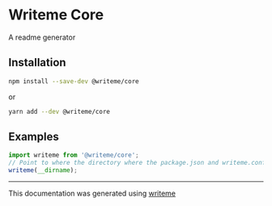 # Writeme Core

A readme generator

## Installation

```bash
npm install --save-dev @writeme/core
```
or
```bash
yarn add --dev @writeme/core
```

## Examples

```javascript
import writeme from '@writeme/core';
// Point to where the directory where the package.json and writeme.config.js files are
writeme(__dirname);
```

---
This documentation was generated using [writeme](https://www.npmjs.com/package/@writeme/core)
